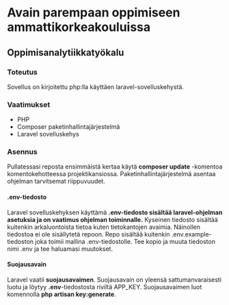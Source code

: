 # Avain parempaan oppimiseen ammattikorkeakouluissa
## Oppimisanalytiikkatyökalu

### Toteutus
Sovellus on kirjoitettu php:lla käyttäen laravel-sovelluskehystä.

### Vaatimukset
* PHP
* Composer paketinhallintajärjestelmä
* Laravel sovelluskehys

### Asennus

Pullatessasi reposta ensimmäistä kertaa käytä **composer update** -komentoa komentokehotteessa projektikansiossa. Paketinhallintajärjestelmä asentaa ohjelman tarvitsemat riippuvuudet.

#### .env-tiedosto
Laravel sovelluskehyksen käyttämä **.env-tiedosto sisältää laravel-ohjelman asetuksia ja on vaatimus ohjelman toiminnalle.** Kyseinen tiedosto sisältää kuitenkin arkaluontoista tietoa kuten tietokantojen avaimia. Näinollen tiedostoa ei ole sisällytetä repoon. Repo sisältää kuitenkin .env.example-tiedoston joka toimii mallina .env-tiedostolle. Tee kopio ja muuta tiedoston nimi .env ja tee haluamasi muutokset.

#### Suojausavain
Laravel vaatii **suojausavaimen**. Suojausavain on yleensä sattumanvaraisesti luotu ja löytyy **.env**-tiedostosta riviltä APP_KEY. Suojausavaimen luot komennolla **php artisan key:generate**.